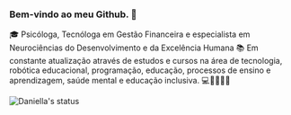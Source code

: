 ### Bem-vindo ao meu Github. 👋

🎓 Psicóloga, Tecnóloga em Gestão Financeira e especialista em Neurociências do Desenvolvimento e da Excelência Humana
📚 Em constante atualização através de estudos e cursos na área de tecnologia, robótica educacional, programação, educação, processos de ensino e aprendizagem, saúde mental e educação inclusiva.
💻🎵🎨👩‍💻




![Daniella's status](https://github-readme-stats.vercel.app/api?username=daniellamlima&theme=bear&show_icons=true)
<!--
**daniellamlima/daniellamlima** is a ✨ _special_ ✨ repository because its `README.md` (this file) appears on your GitHub profile.

Here are some ideas to get you started:

- 🔭 I’m currently working on ...
- 🌱 I’m currently learning ...
- 👯 I’m looking to collaborate on ...
- 🤔 I’m looking for help with ...
- 💬 Ask me about ...
- 📫 How to reach me: ...
- 😄 Pronouns: ...
- ⚡ Fun fact: ...
-->
